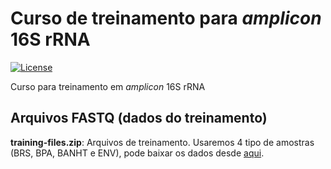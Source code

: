 # Curso de treinamento para _amplicon_ 16S rRNA
[![License](https://poser.pugx.org/badges/poser/license.svg)](./LICENSE)

Curso para treinamento em _amplicon_ 16S rRNA

## Arquivos FASTQ (dados do treinamento)
**training-files.zip**: Arquivos de treinamento. Usaremos 4 tipo de amostras (BRS, BPA, BANHT e ENV), pode baixar os dados desde [aqui](https://drive.google.com/file/d/1cvn8NVWhU0C5dbOj9gWKsPrt9G58kbfR/view?usp=sharing).

 
 
